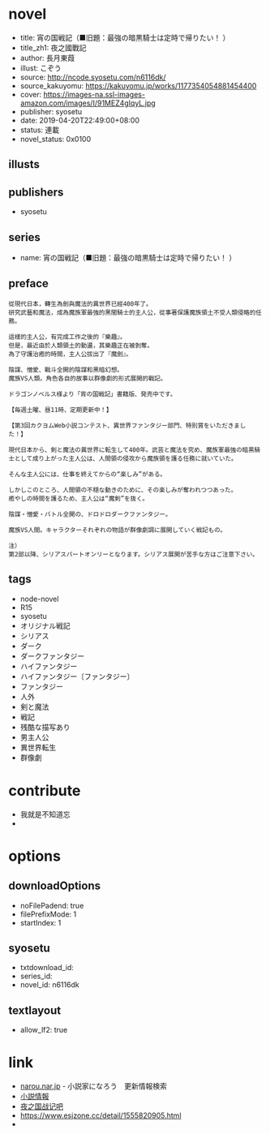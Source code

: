 # novel

- title: 宵の国戦記（■旧題：最強の暗黒騎士は定時で帰りたい！ ）
- title_zh1: 夜之國戰記
- author: 長月東葭
- illust: こぞう
- source: http://ncode.syosetu.com/n6116dk/
- source_kakuyomu: https://kakuyomu.jp/works/1177354054881454400
- cover: https://images-na.ssl-images-amazon.com/images/I/91MEZ4gIqyL.jpg
- publisher: syosetu
- date: 2019-04-20T22:49:00+08:00
- status: 連載
- novel_status: 0x0100

## illusts


## publishers

- syosetu

## series

- name: 宵の国戦記（■旧題：最強の暗黒騎士は定時で帰りたい！ ）

## preface


```
從現代日本，轉生為劍與魔法的異世界已經400年了。
研究武藝和魔法，成為魔族軍最強的黑闇騎士的主人公，從事著保護魔族領土不受人類侵略的任務。

這樣的主人公，有完成工作之後的『樂趣』。
但是，最近由於人類領土的動盪，其樂趣正在被剝奪。
為了守護治癒的時間，主人公拔出了『魔劍』。

陰謀、憎愛、戰斗全開的陰謀和黑暗幻想。
魔族VS人類。角色各自的故事以群像劇的形式展開的戰記。

ドラゴンノベルス様より「宵の国戦記」書籍版、発売中です。

【毎週土曜、昼11時、定期更新中！】

【第3回カクヨムWeb小説コンテスト、異世界ファンタジー部門、特別賞をいただきました！】

現代日本から、剣と魔法の異世界に転生して400年。武芸と魔法を究め、魔族軍最強の暗黒騎士として成り上がった主人公は、人間領の侵攻から魔族領を護る任務に就いていた。

そんな主人公には、仕事を終えてからの“楽しみ”がある。

しかしこのところ、人間領の不穏な動きのために、その楽しみが奪われつつあった。
癒やしの時間を護るため、主人公は“魔剣”を抜く。

陰謀・憎愛・バトル全開の、ドロドロダークファンタジー。

魔族VS人間。キャラクターそれぞれの物語が群像劇調に展開していく戦記もの。

注）
第2部以降、シリアスパートオンリーとなります。シリアス展開が苦手な方はご注意下さい。
```

## tags

- node-novel
- R15
- syosetu
- オリジナル戦記
- シリアス
- ダーク
- ダークファンタジー
- ハイファンタジー
- ハイファンタジー〔ファンタジー〕
- ファンタジー
- 人外
- 剣と魔法
- 戦記
- 残酷な描写あり
- 男主人公
- 異世界転生
- 群像劇

# contribute

- 我就是不知道忘
- 

# options

## downloadOptions

- noFilePadend: true
- filePrefixMode: 1
- startIndex: 1

## syosetu

- txtdownload_id:
- series_id:
- novel_id: n6116dk

## textlayout

- allow_lf2: true

# link

- [narou.nar.jp](https://narou.nar.jp/search.php?text=n6116dk&novel=all&genre=all&new_genre=all&length=0&down=0&up=100) - 小説家になろう　更新情報検索
- [小説情報](https://ncode.syosetu.com/novelview/infotop/ncode/n6116dk/)
- [夜之国战记吧](https://tieba.baidu.com/f?kw=%E5%A4%9C%E4%B9%8B%E5%9B%BD%E6%88%98%E8%AE%B0&ie=utf-8&tp=0 "")
- https://www.esjzone.cc/detail/1555820905.html
- 

